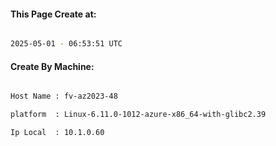 
   
#### This Page Create at:

```bash

2025-05-01 - 06:53:51 UTC

```

#### Create By Machine:

```bash

Host Name : fv-az2023-48

platform  : Linux-6.11.0-1012-azure-x86_64-with-glibc2.39

Ip Local  : 10.1.0.60

```

